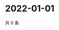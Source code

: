 # 2022-01-01

共 0 条

<!-- BEGIN WEIBO -->
<!-- 最后更新时间 Sat Jan 01 2022 10:43:24 GMT+0800 (China Standard Time) -->

<!-- END WEIBO -->
